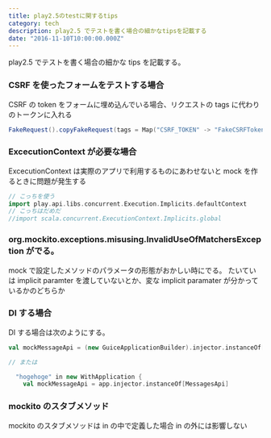 ```yaml
---
title: play2.5のtestに関するtips
category: tech
description: play2.5 でテストを書く場合の細かなtipsを記載する
date: "2016-11-10T10:00:00.000Z"
---
```


play2.5 でテストを書く場合の細かな tips を記載する。

### CSRF を使ったフォームをテストする場合

CSRF の token をフォームに埋め込んでいる場合、リクエストの tags に代わりのトークンに入れる

```scala
FakeRequest().copyFakeRequest(tags = Map("CSRF_TOKEN" -> "FakeCSRFToken", "CSRF_TOKEN_NAME" -> "csrfToken")
```

### ExcecutionContext が必要な場合

ExcecutionContext は実際のアプリで利用するものにあわせないと mock を作るときに問題が発生する

```scala
// こっちを使う
import play.api.libs.concurrent.Execution.Implicits.defaultContext
// こっちはだめだ
//import scala.concurrent.ExecutionContext.Implicits.global
```

### org.mockito.exceptions.misusing.InvalidUseOfMatchersException がでる。

mock で設定したメソッドのパラメータの形態がおかしい時にでる。
たいていは implicit paramter を渡していないとか、変な implicit paramater が分かっているかのどちらか

### DI する場合

DI する場合は次のようにする。

```scala
val mockMessageApi = (new GuiceApplicationBuilder).injector.instanceOf[MessagesApi]

// または

  "hogehoge" in new WithApplication {
    val mockMessageApi = app.injector.instanceOf[MessagesApi]
```

### mockito のスタブメソッド

mockito のスタブメソッドは in の中で定義した場合 in の外には影響しない
